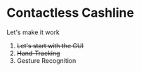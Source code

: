 # Contactless Cashline

Let's make it work

1. ~~Let's start with the GUI~~
2. ~~Hand-Tracking~~
3. Gesture Recognition
